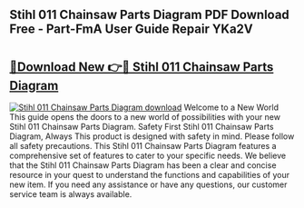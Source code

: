 ## Stihl 011 Chainsaw Parts Diagram PDF Download Free - Part-FmA User Guide Repair YKa2V

# <h2><a href="http://dfqffa.blite.top/?on=Stihl+011+Chainsaw+Parts+Diagram">🔗Download New 👉🔴 Stihl 011 Chainsaw Parts Diagram</a></h2>

[![Stihl 011 Chainsaw Parts Diagram download](https://i.imgur.com/lujVjoI.png)](http://dfqffa.blite.top/?on=Stihl+011+Chainsaw+Parts+Diagram)
Welcome to a New World This guide opens the doors to a new world of possibilities with your new Stihl 011 Chainsaw Parts Diagram. Safety First Stihl 011 Chainsaw Parts Diagram, Always This product is designed with safety in mind. Please follow all safety precautions. This Stihl 011 Chainsaw Parts Diagram features a comprehensive set of features to cater to your specific needs. We believe that the Stihl 011 Chainsaw Parts Diagram has been a clear and concise resource in your quest to understand the functions and capabilities of your new item. If you need any assistance or have any questions, our customer service team is always available.
